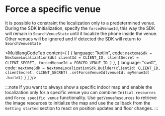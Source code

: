 # Force a specific venue

It is possible to constraint the localization only to a predetermined venue.
During the SDK Initialization, specify the `forcedVenueId`, this way the SDK will remain in `SearchVenueState` until it localize the phone inside the venue. Other venues will be ignored and if detected the SDK will return to `SearchVenueState`

<MultilangCodeTab content={
[
  {
    language: "kotlin",
    code: `nextomeSdk = NextomeLocalizationSdk(
    clientId = CLIENT_ID,
    clientSecret = CLIENT_SECRET,
    forcedVenueId = FORCED_VENUE_ID
    )`
  },
  {
    language: "swift",
    code: `nextomeSdk = NextomeLocalizationSdk.Builder(clientId: CLIENT_ID, clientSecret: CLIENT_SECRET)
    .setForceVenueId(venueId: myVenueId)
    .build()`
  }
]
}/>

:::note
    If you want to always show a specific indoor map and enable the localization only for a specific venue you can combine `Initial resources` and `Force specific venue` functionality.
    Use `getVenueResources` to retrieve the image resources to  initialize the map and use the callback from the `Getting started` section to react on position updates and floor changes.
:::